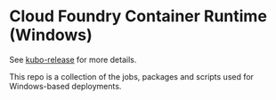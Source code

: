 # Cloud Foundry Container Runtime (Windows)

See [kubo-release](https://github.com/cloudfoundry-incubator/kubo-release) for
more details.

This repo is a collection of the jobs, packages and scripts used for
Windows-based deployments.
